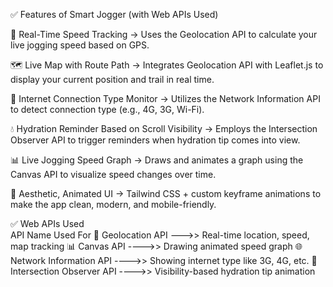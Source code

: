 ✅ Features of Smart Jogger (with Web APIs Used)


🏃 Real-Time Speed Tracking
→ Uses the Geolocation API to calculate your live jogging speed based on GPS.

🗺️ Live Map with Route Path
→ Integrates Geolocation API with Leaflet.js to display your current position and trail in real time.

📶 Internet Connection Type Monitor
→ Utilizes the Network Information API to detect connection type (e.g., 4G, 3G, Wi-Fi).

💧 Hydration Reminder Based on Scroll Visibility
→ Employs the Intersection Observer API to trigger reminders when hydration tip comes into view.

📊 Live Jogging Speed Graph
→ Draws and animates a graph using the Canvas API to visualize speed changes over time.

🎨 Aesthetic, Animated UI
→ Tailwind CSS + custom keyframe animations to make the app clean, modern, and mobile-friendly.

✅ Web APIs Used  
API Name	Used For
📍 Geolocation API --->>	Real-time location, speed, map tracking
📊 Canvas API ---->>	Drawing animated speed graph
🌐 Network Information API ---->>	Showing internet type like 3G, 4G, etc.
👀 Intersection Observer API ---->>	 Visibility-based hydration tip animation
